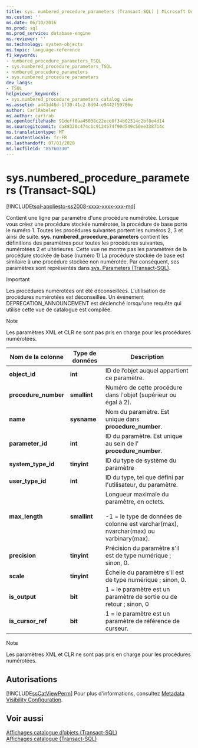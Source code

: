 ```yaml
---
title: sys. numbered_procedure_parameters (Transact-SQL) | Microsoft Docs
ms.custom: ''
ms.date: 06/10/2016
ms.prod: sql
ms.prod_service: database-engine
ms.reviewer: ''
ms.technology: system-objects
ms.topic: language-reference
f1_keywords:
- numbered_procedure_parameters_TSQL
- sys.numbered_procedure_parameters_TSQL
- numbered_procedure_parameters
- sys.numbered_procedure_parameters
dev_langs:
- TSQL
helpviewer_keywords:
- sys.numbered_procedure_parameters catalog view
ms.assetid: a441d46d-1f30-41c2-8d94-e9442f59786e
author: CarlRabeler
ms.author: carlrab
ms.openlocfilehash: 91deff0aa45038c22ece0f34b02314c2bf8e4d14
ms.sourcegitcommit: da88320c474c1c9124574f90d549c50ee3387b4c
ms.translationtype: MT
ms.contentlocale: fr-FR
ms.lasthandoff: 07/01/2020
ms.locfileid: "85760330"
---
```

# <a name="sysnumbered_procedure_parameters-transact-sql"></a>sys.numbered_procedure_parameters (Transact-SQL)
[!INCLUDE[tsql-appliesto-ss2008-xxxx-xxxx-xxx-md](../../includes/applies-to-version/sqlserver.md)]

  Contient une ligne par paramètre d'une procédure numérotée. Lorsque vous créez une procédure stockée numérotée, la procédure de base porte le numéro 1. Toutes les procédures suivantes portent les numéros 2, 3 et ainsi de suite. **sys. numbered_procedure_parameters** contient les définitions des paramètres pour toutes les procédures suivantes, numérotées 2 et ultérieures. Cette vue ne montre pas les paramètres de la procédure stockée de base (numéro 1) La procédure stockée de base est similaire à une procédure stockée non numérotée. Par conséquent, ses paramètres sont représentés dans [sys. Parameters (Transact-SQL)](../../relational-databases/system-catalog-views/sys-parameters-transact-sql.md).  
  
> [!IMPORTANT]  
>  Les procédures numérotées ont été déconseillées. L'utilisation de procédures numérotées est déconseillée. Un événement DEPRECATION_ANNOUNCEMENT est déclenché lorsqu'une requête qui utilise cette vue de catalogue est compilée.  
  
> [!NOTE]  
>  Les paramètres XML et CLR ne sont pas pris en charge pour les procédures numérotées.  
  
|Nom de la colonne|Type de données|Description|  
|-----------------|---------------|-----------------|  
|**object_id**|**int**|ID de l’objet auquel appartient ce paramètre.|  
|**procedure_number**|**smallint**|Numéro de cette procédure dans l'objet (supérieur ou égal à 2).|  
|**name**|**sysname**|Nom du paramètre. Est unique dans **procedure_number**.|  
|**parameter_id**|**int**|ID du paramètre. Est unique au sein de l' **procedure_number**.|  
|**system_type_id**|**tinyint**|ID du type de système du paramètre|  
|**user_type_id**|**int**|ID du type, tel que défini par l'utilisateur, du paramètre.|  
|**max_length**|**smallint**|Longueur maximale du paramètre, en octets.<br /><br /> -1 = le type de données de colonne est varchar(max), nvarchar(max) ou varbinary(max).|  
|**precision**|**tinyint**|Précision du paramètre s'il est de type numérique ; sinon, 0.|  
|**scale**|**tinyint**|Échelle du paramètre s'il est de type numérique ; sinon, 0.|  
|**is_output**|**bit**|1 = le paramètre est un paramètre de sortie ou de retour ; sinon, 0|  
|**is_cursor_ref**|**bit**|1 = le paramètre est un paramètre de référence de curseur.|  
  
> [!NOTE]  
>  Les paramètres XML et CLR ne sont pas pris en charge pour les procédures numérotées.  
  
## <a name="permissions"></a>Autorisations  
 [!INCLUDE[ssCatViewPerm](../../includes/sscatviewperm-md.md)] Pour plus d'informations, consultez [Metadata Visibility Configuration](../../relational-databases/security/metadata-visibility-configuration.md).  
  
## <a name="see-also"></a>Voir aussi  
 [Affichages catalogue d’objets &#40;Transact-SQL&#41;](../../relational-databases/system-catalog-views/object-catalog-views-transact-sql.md)   
 [Affichages catalogue &#40;Transact-SQL&#41;](../../relational-databases/system-catalog-views/catalog-views-transact-sql.md)  
  
  

